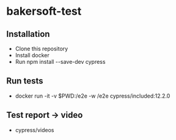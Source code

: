 # bakersoft-test

## Installation
- Clone this repository
- Install docker
- Run npm install --save-dev cypress

## Run tests
- docker run -it -v $PWD:/e2e -w /e2e cypress/included:12.2.0

## Test report -> video
- cypress/videos 
